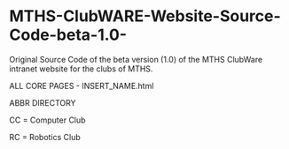 # MTHS-ClubWARE-Website-Source-Code-beta-1.0-
Original Source Code of the beta version (1.0) of the MTHS ClubWare intranet website for the clubs of MTHS.

ALL CORE PAGES - INSERT_NAME.html

ABBR DIRECTORY 

CC = Computer Club

RC = Robotics Club
